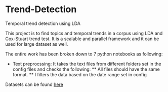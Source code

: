 # Trend-Detection
Temporal trend detection using LDA

This project is to find topics and temporal trends in a corpus using LDA and Cox-Stuart trend test. It is a scalable and parallel framework and it can be used for large dataset as well. 

The entire work has been broken down to 7 python notebooks as following:

* Text preprocssing: It takes the text files from different folders set in the config files and checks the following:
** All files should have the same format.
** I filters the data based on the date range set in config



Datasets can be found [here](https://drive.google.com/open?id=1q8Dvm-54CgLj-bmVxD6i1hvRT_WhYhpV)
